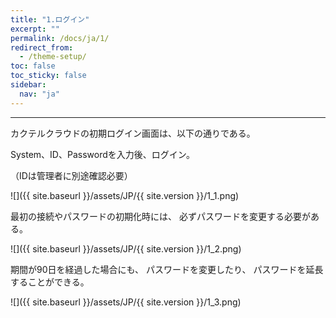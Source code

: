 ```yaml
---
title: "1.ログイン"
excerpt: ""
permalink: /docs/ja/1/
redirect_from:
  - /theme-setup/
toc: false
toc_sticky: false
sidebar:
  nav: "ja"
---
```


---

カクテルクラウドの初期ログイン画面は、以下の通りである。

System、ID、Passwordを入力後、ログイン。

（IDは管理者に別途確認必要）

![]({{ site.baseurl }}/assets/JP/{{ site.version }}/1_1.png)

最初の接続やパスワードの初期化時には、 必ずパスワードを変更する必要がある。

![]({{ site.baseurl }}/assets/JP/{{ site.version }}/1_2.png)

期間が90日を経過した場合にも、 パスワードを変更したり、 パスワードを延長することができる。

![]({{ site.baseurl }}/assets/JP/{{ site.version }}/1_3.png)

